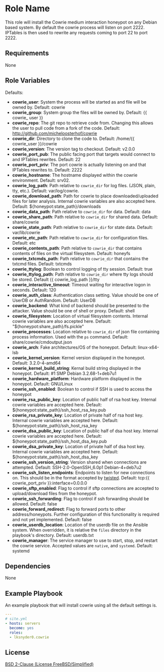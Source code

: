Role Name
=========

This role will install the Cowrie medium interaction honeypot on any Debian based system. By default the cowrie process will listen on port 2222. IPTables is then used to rewrite any requests coming to port 22 to port 2222. 

Requirements
------------

None

Role Variables
--------------

Defaults:
  - **cowrie_user**: System the process will be started as and file will be owned by. Default: cowrie
  - **cowrie_group**: System group the files will be owned by. Default: {{ cowrie_ user }}
  - **cowrie_repo**: The git repo to retrieve code from. Changing this allows the user to pull code from a fork of the code. Default: http://github.com/micheloosterhof/cowrie
  - **cowrie_dir**: Directory to clone the code to. Default: /home/{{ cowrie_user }}/cowrie
  - **cowrie_version**: The version tag to checkout. Default: v2.0.0
  - **cowrie_port_pub**: The public facing port that targets would connect to and IPTables rewrites. Default: 22
  - **cowrie_port_priv**: The port cowrie is actually listening on and that IPTables rewrites to. Default: 2222
  - **cowrie_hostname**: The hostname displayed within the cowrie environment. Default: srv02.
  - **cowrie_log_path**: Path relative to `cowrie_dir` for log files. (JSON, plain, tty, etc.). Default: var/log/cowrie.
  - **cowrie_download_path**: Path for cowrie to place downloaded/uploaded files for later analysis. Internal cowrie variables are also accepted here. Default: ${honeypot:state_path}/downloads
  - **cowrie_data_path**: Path relative to `cowrie_dir` for data. Default: data
  - **cowrie_share_path**: Path relative to `cowrie_dir` for shared data. Default: share/cowrie
  - **cowrie_state_path**: Path relative to `cowrie_dir` for state data. Default: var/lib/cowrie
  - **cowrie_etc_path**: Path relative to `cowrie_dir` for configuration files. Default: etc
  - **cowrie_contents_path**: Path relative to `cowrie_dir` that contains contents of files on the virtual filesystem. Default: honeyfs
  - **cowrie_txtcmds_path**: Path relative to `cowrie_dir` that contains the txtcmd files. Default: txtcmds
  - **cowrie_ttylog**: Boolean to control logging of tty session. Default: true
  - **cowrie_ttylog_path**: Path relative to `cowrie_dir` where tty logs should be stored. Default {{ cowrie_log_path }}/tty
  - **cowrie_interactive_timeout**: Timeout waiting for interactive logon in seconds. Default: 120
  - **cowrie_auth_class**: Authentication class setting. Value should be one of UserDB or AuthRandom. Default: UserDB
  - **cowrie_backend**: What kind of backend should be presented to the attacker. Value should be one of shell or proxy. Default: shell
  - **cowrie_filesystem**: Location of virtual filesystem contents. Internal cowrie variables are also accepted here. Default: "${honeypot:share_path}/fs.pickle"
  - **cowrie_processes**: Location relative to `cowrie_dir` of json file containing process information. Used with the `ps` command. Default: share/cowrie/cmdoutput.json
  - **cowrie_arch**: Fake architectures/OS of the honeypot. Default: linux-x64-lsb
  - **cowrie_kernel_version**: Kernel version displayed in the honeypot. Default: 3.2.0-4-amd64
  - **cowrie_kernel_build_string**: Kernal build string displayed in the honeypot. Default: #1 SMP Debian 3.2.68-1+deb7u1
  - **cowrie_hardware_platform**: Hardware platform displayed in the honeypot. Default: GNU/Linux
  - **cowrie_ssh_enabled**: Boolean to control if SSH is used to access the honeypot
  - **cowrie_rsa_public_key**: Location of public half of rsa host key. Internal cowrie variables are accepted here. Default: ${honeypot:state_path}/ssh_host_rsa_key.pub
  - **cowrie_rsa_private_key**: Location of private half of rsa host key. Internal cowrie variables are accepted here. Default: ${honeypot:state_path}/ssh_host_rsa_key
  - **cowrie_dsa_public_key**: Location of public half of dsa host key. Internal cowrie variables are accepted here. Default: ${honeypot:state_path}/ssh_host_dsa_key.pub
  - **cowrie_dsa_private_key**: Location of private half of dsa host key. Internal cowrie variables are accepted here. Default: ${honeypot:state_path}/ssh_host_dsa_key
  - **cowrie_ssh_version_string**: Version shared when connections are attempted. Default: SSH-2.0-OpenSSH_6.0p1 Debian-4+deb7u2
  - **cowrie_ssh_listen_endpoints**: Endpoints to listen for new connections on. This should be in the format accepted by [twisted](https://twistedmatrix.com/documents/current/core/howto/endpoints.html#servers). Default: tcp:{{ cowrie_port_priv }}:interface=0.0.0.0
  - **cowrie_sftp_enabled**: Flag to control if sftp connections are accepted to upload/download files from the honeypot.
  - **cowrie_ssh_forwarding**: Flag to control if ssh forwarding should be allowed. Default: false
  - **cowrie_forward_redirect**: Flag to forward ports to other address/honeypots. Further configuration of this functionality is required and not yet implemented. Default: false
  - **cowrie_userdb_location**: Location of the userdb file on the Ansible system. When overridden, it is relative the `files` directory in the playbook's directory. Default: userdb.txt
  - **cowrie_manager**: The service manager to use to start, stop, and restart the cowrie service. Accepted values are `native`, and `systemd`. Default: systemd

Dependencies
------------

None

Example Playbook
----------------

An example playbook that will install cowrie using all the default settings is.
```yml
---
# site.yml
- hosts: servers
  become: yes
  roles:
  - lksnyder0.cowrie
```

License
-------

[BSD 2-Clause (License FreeBSD/Simplified)](https://tldrlegal.com/l/freebsd)
